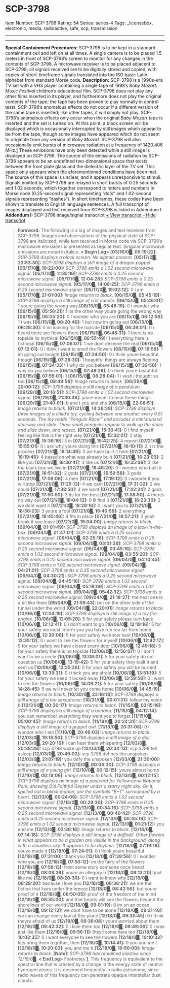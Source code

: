 # SCP-3798
Item Number: SCP-3798
Rating: 54
Series: series-4
Tags: _licensebox, electronic, media, radioactive, safe, scp, transmission

---

* * *
**Special Containment Procedures:** SCP-3798 is to be kept in a standard containment cell and left on at all times. A single camera is to be placed 1.5 meters in front of SCP-3798’s screen to monitor for any changes in the contents of SCP-3798. A microwave receiver is to be placed adjacent to SCP-3798; all signals received are to be digitally stored and copied, with copies of short-timeframe signals translated into the ISO basic Latin alphabet from standard Morse code.
**Description:** SCP-3798 is a 1990s-era TV set with a VHS player containing a single tape of 1998’s _Baby Mozart: Music Festival_ children’s educational film. SCP-3798 does not play any other films inserted in its player, and furthermore does not play the original contents of the tape; the tape has been proven to play normally in control tests. SCP-3798’s anomalous effects do not occur if a different version of the same tape is inserted; like other tapes, it will simply not play.
SCP-3798’s anomalous effects only occur when the original _Baby Mozart_ tape is inserted and the set is turned on. At this point, a black screen will be displayed which is occasionally interrupted by still images which appear to be from the tape, though some images have appeared which do not seem to originate from any version of _Baby Mozart_. SCP-3798 will also occasionally emit bursts of microwave radiation at a frequency of 1420.406 MHz.[1](javascript:;) These emissions have only been detected while a still image is displayed on SCP-3798.
The source of the emissions of radiation by SCP-3798 appears to be an undefined two-dimensional space that exists between the front plate glass and the dielectric layer of the TV set. This space only appears when the aforementioned conditions have been met. The source of this space is unclear, and it appears unresponsive to stimuli. Signals emitted by SCP-3798 are relayed in short bursts of 0.25 seconds and 1.02 seconds, which together correspond to letters and numbers in Morse code (0.25-second signal representing “dots” and 1.02-second signals representing “dashes”). In short timeframes, these codes have been shown to translate to English language sentences.
A full transcript of images displayed and text received from SCP-3798 is listed in Addendum I.
**Addendum I:** SCP-3798 image/signal transcript
[\+ View transcript](javascript:;)
[\- Hide transcript](javascript:;)
> **Foreword:** The following is a log of images and text received from SCP-3798. Images and observations of the physical state of SCP-3798 are italicized, while text received in Morse code via SCP-3798’s microwave emissions is presented as regular text. Singular microwave emissions are noted in italics.
> **< Begin Log>**
> **[03/16/0█, 05:19:22]:** _SCP-3798 displays a black screen. No signals present._
> **[05/17/0█, 23:53:30]:** _SCP-3798 displays a still image of a dragon puppet._
> **[05/17/0█, 10:22:00]:** _SCP-3798 emits a 1.02 second microwave signal._
> **[05/17/0█, 11:35:16]:** _SCP-3798 emits a 0.25 second microwave signal._
> **[05/17/0█, 12:04:28]:** _SCP-3798 emits a 0.25 second microwave signal._
> **[05/17/0█, 14:08:25]:** _SCP-3798 emits a 0.25 second microwave signal._
> **[05/17/0█, 19:02:12]:** 0 i am
> **[05/17/0█, 21:01:00]:** _Image returns to black._
> **[06/15/0█, 05:45:19]:** _SCP-3798 displays a still image of a lit candle._
> **[06/15/0█, 05:46:01]:** 1 youre going the wrong way
> **[06/15/0█, 05:48:19]:** 0 i wonder why
> **[06/15/0█, 05:56:21]:** 1 its the other way youre going the wrong way
> **[06/15/0█, 06:05:20]:** 0 i wonder who you are
> **[06/15/0█, 06:12:59]:** 1 i was
> **[06/15/0█, 06:20:46]:** 1 but now im going out
> **[06/15/0█, 06:28:30]:** 0 im looking for the topside
> **[06/15/0█, 06:39:01]:** 0 i heard there are flowers there
> **[06/15/0█, 06:48:31]:** 1 there is no topside its mythical
> **[06/15/0█, 06:55:49]:** 1 everything here is fictional
> **[06/15/0█, 07:06:07]:** 1 we dont deserve the real
> **[06/15/0█, 07:12:01]:** 0 i think i want to smell the flowers
> **[06/15/0█, 07:19:59]:** 1 im going out tonight
> **[06/15/0█, 07:24:50]:** 0 i think youre beautiful though
> **[06/15/0█, 07:28:30]:** 1 beautiful things are always fleeting
> **[06/15/0█, 07:34:33]:** 1 why do you believe
> **[06/15/0█, 07:39:50]:** 1 why do you believe
> **[06/15/0█, 07:48:29]:** 0 i think youre beautiful
> **[06/15/0█, 07:55:01]:** 1
> **[06/15/0█, 08:28:04]:** 1 i wish i thought so too
> **[06/15/0█, 08:49:58]:** _Image returns to black._
> **[06/29/0█, 20:00:12]:** _SCP-3798 displays a still image of a pendulum._
> **[06/29/0█, 20:16:51]:** _SCP-3798 emits a 1.02 second microwave signal._
> **[06/29/0█, 21:30:38]:** youre meant to hear these things
> **[06/29/0█, 21:40:01]:** b and t you and she
> **[06/15/0█, 22:06:51]:** _Image returns to black._
> **[07/21/0█, 14:29:39]:** _SCP-3798 displays three images of a child’s toy, cycling between one another every 0.51 seconds. The toy reads “Penguin Race!” and includes a miniaturized stairway and slide. Three small penguins appear to walk up the stairs and slide down, and repeat._
> **[07/21/0█, 15:30:41]:** 0 i find myself feeling like this is the right way
> **[07/21/0█, 15:32:01]:** 2 stay
> **[07/21/0█, 15:36:19]:** 3 in
> **[07/21/0█, 15:42:25]:** 4 repeat
> **[07/21/0█, 15:55:01]:** 0 i ask why youre doing this
> **[07/21/0█, 16:10:11]:** 2 it is the process
> **[07/21/0█, 16:14:49]:** 3 we have built it here
> **[07/21/0█, 16:19:48]:** 4 based on what was already built
> **[07/21/0█, 16:23:03]:** 2 like you
> **[07/21/0█, 16:30:41]:** 4 like us
> **[07/21/0█, 16:35:06]:** 3 like the black box we live in
> **[07/21/0█, 16:46:20]:** 0 i wonder who built it
> **[07/21/0█, 16:51:32]:** 2 gods
> **[07/21/0█, 16:59:58]:** 3 gods
> **[07/21/0█, 17:06:06]:** 4 men
> **[07/21/0█, 17:19:12]:** 0 i wonder if you will stop
> **[07/21/0█, 17:25:13]:** 4 we cant
> **[07/21/0█, 17:31:32]:** 2 we could
> **[07/21/0█, 17:38:50]:** 3 we wont
> **[07/21/0█, 17:42:24]:** 2 gods
> **[07/21/0█, 17:50:50]:** 3 its for the best
> **[07/21/0█, 17:58:50]:** 4 theres no way out
> **[07/21/0█, 18:04:13]:** 0 ill find it
> **[07/21/0█, 18:23:30]:** 2 we dont want it
> **[07/21/0█, 18:29:16]:** 0 i want you to
> **[07/21/0█, 18:36:23]:** 3 youre a fool
> **[07/21/0█, 18:40:59]:** 2 everything
> **[07/21/0█, 18:45:46]:** 4 fits in place
> **[07/21/0█, 18:57:21]:** 3 youll break if you leave
> **[07/21/0█, 19:04:00]:** _Image returns to black._
> **[09/04/0█, 01:01:49]:** _SCP-3798 displays an image of a jack-in-the-box._
> **[09/04/0█, 01:47:01]:** _SCP-3798 emits a 0.25 second microwave signal._
> **[09/04/0█, 02:25:16]:** _SCP-3798 emits a 0.25 second microwave signal._
> **[09/04/0█, 03:01:29]:** _SCP-3798 emits a 0.25 second microwave signal._
> **[09/04/0█, 03:45:16]:** _SCP-3798 emits a 1.02 second microwave signal._
> **[09/04/0█, 03:55:20]:** _SCP-3798 emits a 0.25 second microwave signal._
> **[09/04/0█, 04:10:45]:** _SCP-3798 emits a 1.02 second microwave signal._
> **[09/04/0█, 04:21:01]:** _SCP-3798 emits a 0.25 second microwave signal._
> **[09/04/0█, 04:30:21]:** _SCP-3798 emits a 0.25 second microwave signal._
> **[09/04/0█, 04:45:16]:** _SCP-3798 emits a 1.02 second microwave signal._
> **[09/04/0█, 05:18:09]:** _SCP-3798 emits a 1.02 second microwave signal._
> **[09/04/0█, 05:42:32]:** _SCP-3798 emits a 0.25 second microwave signal._
> **[09/04/0█, 21:18:37]:** the next one is a bit like them
> **[09/04/0█, 21:59:43]:** but on the other side of the tunnel under the world
> **[09/04/0█, 22:20:01]:** _Image returns to black._
> **[10/06/0█, 12:04:19]:** _SCP-3798 displays a still image of a toy fire engine._
> **[10/06/0█, 12:05:20]:** 5 for your safety please turn back
> **[10/06/0█, 12:13:41]:** 0 i don’t want to go
> **[10/06/0█, 12:19:16]:** 5 for your safety we must inform you you have run too far from home
> **[10/06/0█, 12:30:06]:** 5 for your safety we know best
> **[10/06/0█, 12:35:12]:** 0 i want to see the flowers for myself
> **[10/06/0█, 12:42:17]:** 5 for your safety we have closed every door
> **[10/06/0█, 12:49:18]:** 5 for your safety there is no topside
> **[10/06/0█, 12:56:07]:** 0 i don’t want to be a circle
> **[10/06/0█, 13:09:01]:** 5 for your safety do not question us
> **[10/06/0█, 13:19:42]:** 5 for your safety they built it and sent us
> **[10/06/0█, 13:25:26]:** 5 for your safety you will be burned
> **[10/06/0█, 13:35:31]:** 0 i think you are afraid
> **[10/06/0█, 13:51:19]:** 5 for your safety we keep it locked away
> **[10/06/0█, 13:59:58]:** 0 i want to see the flowers
> **[10/06/0█, 14:09:21]:** 5 for your safety
> **[10/06/0█, 14:28:45]:** 5 we will never let you come home
> **[10/06/0█, 14:45:19]:** _Image returns to black._
> **[10/30/0█, 23:16:18]:** _SCP-3798 displays a still image of a toy saxophone._
> **[10/31/0█, 00:01:31]:** follow my voice b
> **[10/31/0█, 00:30:17]:** _Image returns to black._
> **[11/15/0█, 03:15:16]:** _SCP-3798 displays a still image of a banana._
> **[11/15/0█, 04:12:14]:** you can remember everything they want you to forget
> **[11/15/0█, 05:00:45]:** _Image returns to black._
> **[11/19/0█, 20:24:31]:** _SCP-3798 displays a still image of a puppet owl._
> **[11/19/0█, 20:31:08]:** 0 i wonder who I am
> **[11/19/0█, 20:46:03]:** _Image returns to black._
> **[12/03/0█, 19:16:50]:** _SCP-3798 displays a still image of a doll._
> **[12/03/0█, 20:20:16]:** i can hear them whispering
> **[12/03/0█, 20:28:28]:** scp 3798 woke up
> **[12/03/0█, 20:34:13]:** scp 3798 fell asleep
> **[12/03/0█, 20:49:02]:** scp 3798 defines the unspoken
> **[12/03/0█, 21:07:19]:** you defy the unspoken
> **[12/03/0█, 21:30:00]:** _Image returns to black._
> **[12/10/0█, 00:06:30]:** _SCP-3798 displays a still image of a young girl._
> **[12/10/0█, 00:12:15]:** youre almost home
> **[12/10/0█, 00:19:06]:** _Image returns to black._
> **[12/13/0█, 00:12:15]:** _SCP-3798 displays an image of a postcard for Yellowstone National Park, showing Old Faithful Geyser under a starry night sky. On it, spelled out in black marker, are the symbols “B+T” surrounded by a heart._
> **[12/13/0█, 00:24:06]:** _SCP-3798 emits a 1.02 second microwave signal._
> **[12/13/0█, 00:29:30]:** _SCP-3798 emits a 0.25 second microwave signal._
> **[12/13/0█, 00:34:16]:** _SCP-3798 emits a 0.25 second microwave signal._
> **[12/13/0█, 00:40:42]:** _SCP-3798 emits a 0.25 second microwave signal._
> **[12/13/0█, 00:45:16]:** _SCP-3798 emits a 1.02 second microwave signal._
> **[12/13/0█, 01:21:12]:** you and me
> **[12/13/0█, 03:36:16]:** _Image returns to black._
> **[12/18/0█, 07:14:18]:** _SCP-3798 displays a still image of a daffodil. Other flowers in what appears to be a garden are visible in the background, along with a cloudless sky. It appears to be daytime._
> **[12/18/0█, 07:19:16]:** youve made it
> **[12/18/0█, 07:24:01]:** 0 i think youre beautiful
> **[12/18/0█, 07:31:00]:** thank you
> **[12/18/0█, 07:39:56]:** 0 i wonder who you are
> **[12/18/0█, 07:50:12]:** im the fairy of the flowers
> **[12/18/0█, 07:58:13]:** from some story someone once heard
> **[12/18/0█, 08:08:39]:** youre an allegory b
> **[12/18/0█, 08:13:20]:** just like me
> **[12/18/0█, 08:20:30]:** 0 i want to know why
> **[12/18/0█, 08:28:20]:** because i love you
> **[12/18/0█, 08:36:21]:** we are the fiction that lives under the breeze
> **[12/18/0█, 08:42:56]:** but youre proof of it
> **[12/18/0█, 08:50:05]:** proof of the freedom of the mind
> **[12/18/0█, 08:55:00]:** and that hearts will see the flowers beyond the shorelines of our world
> **[12/18/0█, 09:01:19]:** 0 im on an ocean
> **[12/18/0█, 09:12:12]:** we dont have to be alone
> **[12/18/0█, 09:21:46]:** we can change every law of this place
> **[12/18/0█, 09:30:45]:** 0 i think theyre afraid of us
> **[12/18/0█, 09:36:08]:** youre worried about them
> **[12/18/0█, 09:42:32]:** 0 i love them too
> **[12/18/0█, 09:49:06]:** 0 i was just like them
> **[12/18/0█, 09:56:11]:** theyll come here too
> **[12/18/0█, 10:02:35]:** 0 i want everyone to see the flowers
> **[12/18/0█, 10:10:32]:** lets bring them together, then
> **[12/18/0█, 10:14:41]:** 0 you and me t
> **[12/18/0█, 10:20:03]:** you and me b
> **[12/18/0█, 10:50:00]:** _Image returns to black._
> **[Note]:** _SCP-3798 has remained inactive since 12/18/0█._
> **< End Log>**
Footnotes
[1](javascript:;). This frequency is equivalent to the spectral line that is created by a change in the energy state of neutral hydrogen atoms. It is observed frequently in radio astronomy, since radio waves of this frequency can penetrate opaque interstellar dust clouds.